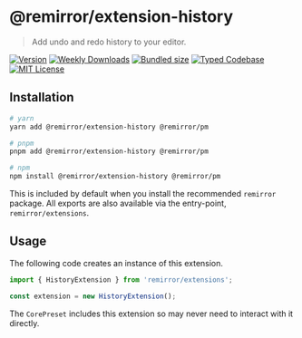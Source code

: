 # @remirror/extension-history

> Add undo and redo history to your editor.

[![Version][version]][npm] [![Weekly Downloads][downloads-badge]][npm] [![Bundled size][size-badge]][size] [![Typed Codebase][typescript]](#) [![MIT License][license]](#)

[version]: https://flat.badgen.net/npm/v/@remirror/extension-history/next
[npm]: https://npmjs.com/package/@remirror/extension-history/v/next
[license]: https://flat.badgen.net/badge/license/MIT/purple
[size]: https://bundlephobia.com/result?p=@remirror/extension-history@next
[size-badge]: https://flat.badgen.net/bundlephobia/minzip/@remirror/extension-history@next
[typescript]: https://flat.badgen.net/badge/icon/TypeScript?icon=typescript&label
[downloads-badge]: https://badgen.net/npm/dw/@remirror/extension-history/red?icon=npm

## Installation

```bash
# yarn
yarn add @remirror/extension-history @remirror/pm

# pnpm
pnpm add @remirror/extension-history @remirror/pm

# npm
npm install @remirror/extension-history @remirror/pm
```

This is included by default when you install the recommended `remirror` package. All exports are also available via the entry-point, `remirror/extensions`.

## Usage

The following code creates an instance of this extension.

```ts
import { HistoryExtension } from 'remirror/extensions';

const extension = new HistoryExtension();
```

The `CorePreset` includes this extension so may never need to interact with it directly.
